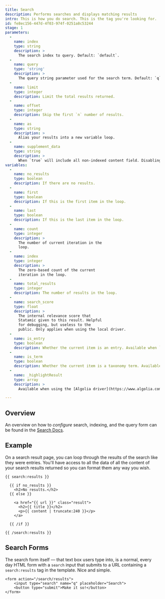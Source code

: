 ```yaml
---
title: Search
description: Performs searches and displays matching results
intro: This is how you do search. This is the tag you're looking for.
id: fe8ec156-447d-4f03-974f-0251a8c53244
stage: 1
parameters:
  -
    name: index
    type: string
    description: >
      The search index to query. Default: `default`.
  -
    name: query
    type: 'string'
    description: >
      The query string parameter used for the search term. Default: `q`.
  -
    name: limit
    type: integer
    description: Limit the total results returned.
  -
    name: offset
    type: integer
    description: Skip the first `n` number of results.
  -
    name: as
    type: string
    description: >
      Alias your results into a new variable loop.
  -
    name: supplement_data
    type: string
    description: >
      When `true` will include all non-indexed content field. Disabling may result in performance increases with the trade-off that only indexed fields will be available. Default: `true`.
variables:
  -
    name: no_results
    type: boolean
    description: If there are no results.
  -
    name: first
    type: boolean
    description: If this is the first item in the loop.
  -
    name: last
    type: boolean
    description: If this is the last item in the loop.
  -
    name: count
    type: integer
    description: >
      The number of current iteration in the
      loop.
  -
    name: index
    type: integer
    description: >
      The zero-based count of the current
      iteration in the loop.
  -
    name: total_results
    type: integer
    description: The number of results in the loop.
  -
    name: search_score
    type: float
    description: >
      The internal relevance score that
      Statamic given to this result. Helpful
      for debugging, but useless to the
      public. Only applies when using the local driver.
  -
    name: is_entry
    type: boolean
    description: Whether the current item is an entry. Available when `supplement_data` is `true`.
  -
    name: is_term
    type: boolean
    description: Whether the current item is a taxonomy term. Available when `supplement_data` is `true`.
  -
    name: _highlightResult
    type: array
    description: >
      Available when using the [Algolia driver](https://www.algolia.com/doc/api-client/php/search#fields). Displays a field with the search term automatically highlighted. Example: `{{ _highlightResult:myfield:value }}`

---
```

## Overview

An overview on how to _configure_ search, indexing, and the query form can be found in the [Search Docs](/search).


## Example

On a search result page, you can loop through the results of the search like they were entries. You'll have access to all the data of all the content of your search results returned so you can format them any way you wish.

```
{{ search:results }}

  {{ if no_results }}
    <h2>No results.</h2>
  {{ else }}

    <a href="{{ url }}" class="result">
      <h2>{{ title }}</h2>
      <p>{{ content | truncate:240 }}</p>
    </a>

  {{ /if }}

{{ /search:results }}
```

## Search Forms

The search form itself — that text box users type into, is a normal, every day HTML form with a `search` input that submits to a URL containing a `search:results` tag in the template. Nice and simple.

```
<form action="/search/results">
    <input type="search" name="q" placeholder="Search">
    <button type="submit">Make it so!</button>
</form>
```

